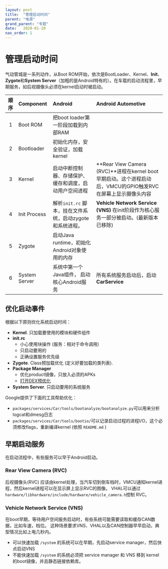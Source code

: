 ```yaml
---
layout: post
title:  "管理启动时间"
parent: "电源"
grand_parent: "专题"
date:   2020-01-10
nav_order: 1
---
```


# 管理启动时间

气动管城是一系列动作，从Boot ROM开始，依次是BootLoader、Kernel、**Init**、**Zygote**和**System Server**（加粗的是Android特有的）。在车载的启动流程里，早期服务，如后视摄像头必须在kernel启动时被启动。

| 顺序 | Component     | Android                                                  | Android Automotive                                           |
| :--: | :------------ | :------------------------------------------------------- | :----------------------------------------------------------- |
|  1   | Boot ROM      | 把boot loader第一阶段加载到内部RAM                       |                                                              |
|  2   | Bootloader    | 初始化内存，安全验证，加载kernel                         |                                                              |
|  3   | Kernel        | 启动中断控制器、存储保护、缓存和调度，启动用户空间进程   | **Rear View Camera (RVC)**进程在kernel boot早期启动。这个进程启动后，VMCU的GPIO触发RVC在屏幕上显示摄像头内容 |
|  4   | Init Process  | 解析`init.rc` 脚本，挂在文件系统，启动zygote和系统进程。 | **Vehicle Network Service (VNS)** 在init阶段作为核心服务一部分被启动。(最新版本已移除) |
|  5   | Zygote        | 启动Java runtime，初始化Android对象使用的内存            |                                                              |
|  6   | System Server | 系统中第一个Java组件， 启动核心Android服务               | 所有系统服务启动后，启动**CarService**                       |

## 优化启动事件

根据以下原则优化系统启动时间：

- **Kernel**. 只加载要使用的模块和硬件组件
- **init.rc**
  - 小心使用块操作 (服务：相对于命令调用)
  - 只启动要用的
  - 正确设置服务优先级
- **Zygote**. Class预加载优化 (定义好要加载的类列表).
- **Package Manager**
  - 优化product镜像，只放入必须的APKs
  - [打开DEX预优化](https://source.android.com/devices/tech/dalvik/configure.html#compilation_options)
- **System Server**. 只启动要用的系统服务

Google提供了下面的工具帮助优化：

- `packages/services/Car/tools/bootanalyze/bootanalyze.py`可以用来分析 logcat和dmesg日志
- `packages/services/Car/tools/bootio/`可以记录启动过程的进程I/O，这个必须修改flags，重新编译kernel (依照 `README.md` )

## 早期启动服务

在启动流程中，有些服务可以早于Android启动。

### Rear View Camera (RVC)

后视摄像头(RVC) 应该由kernel处理，当汽车切到倒车档时，VMCU通知kernel进程，然后kernel进程可以在显示屏上显示RVC的图像。 VHAL可以通过`hardware/libhardware/include/hardware/vehicle_camera.h`控制 RVC。

### Vehicle Network Service (VNS)

在boot早期，等待用户空间服务启动时，有些系统可能需要读取和缓存CAN数据，比如车速，档位。 这种场景要求VNS、VHAL以及CAN控制器早早启动，典型情况比如上电几秒内。

- 可以快速加载 `/system` 的系统可以在早期，先启动service manager，然后快点启动VNS
- 不能快速加载 `/system` 的系统必须把 service manager 和 VNS 移到 kernel的boot镜像，并且静态链接依赖库。